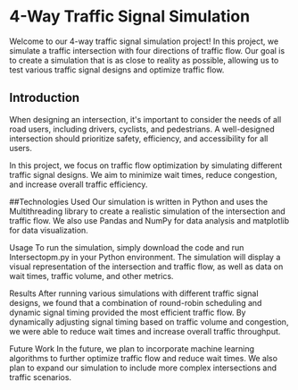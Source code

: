 # 4-Way Traffic Signal Simulation
Welcome to our 4-way traffic signal simulation project! In this project, we simulate a traffic intersection with four directions of traffic flow. Our goal is to create a simulation that is as close to reality as possible, allowing us to test various traffic signal designs and optimize traffic flow.

## Introduction
When designing an intersection, it's important to consider the needs of all road users, including drivers, cyclists, and pedestrians. A well-designed intersection should prioritize safety, efficiency, and accessibility for all users.

In this project, we focus on traffic flow optimization by simulating different traffic signal designs. We aim to minimize wait times, reduce congestion, and increase overall traffic efficiency.

##Technologies Used
Our simulation is written in Python and uses the Multithreading library to create a realistic simulation of the intersection and traffic flow. We also use Pandas and NumPy for data analysis and matplotlib for data visualization.

Usage
To run the simulation, simply download the code and run Intersectopm.py in your Python environment. The simulation will display a visual representation of the intersection and traffic flow, as well as data on wait times, traffic volume, and other metrics.

Results
After running various simulations with different traffic signal designs, we found that a combination of round-robin scheduling and dynamic signal timing provided the most efficient traffic flow. By dynamically adjusting signal timing based on traffic volume and congestion, we were able to reduce wait times and increase overall traffic throughput.

Future Work
In the future, we plan to incorporate machine learning algorithms to further optimize traffic flow and reduce wait times. We also plan to expand our simulation to include more complex intersections and traffic scenarios.
